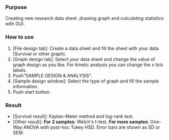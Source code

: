 ### Purpose  
Creating new research data sheet ,drawing graph and culculating statistics with GUI.  
### How to use  
1. [File design tab]: Create a data sheet and fill the sheet with your data (Survival or other graph).  
1. [Graph design tab]: Select your data sheet and change the value of graph design as you like. For kinetic analysis you can change the x tick labels.  
1. Push"SAMPLE DESIGN & ANALYSIS".  
1. [Sample design window]: Select the type of graph and fill the sample information.  
1. Push start button.  
### Result  
- [Survival result]: Kaplan-Meier method and log-rank test.  
- [Other result]: **For 2 samples:** Welch's t-test, **For more samples**: One-Way ANOVA with post-hoc Tukey HSD. Error bars are shown as SD or SEM.
